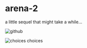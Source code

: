 # arena-2
a little sequel that might take a while...

![github](https://user-images.githubusercontent.com/92215010/178388596-c3e14df9-62a0-4756-8310-4f7898fa3e67.gif)

![choices choices](https://user-images.githubusercontent.com/92215010/179340742-1678b960-6001-463d-aa25-c21accc5b0ef.gif)
